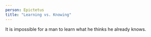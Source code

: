 ```yaml
---
person: Epictetus
title: "Learning vs. Knowing"
---
```


It is impossible for a man to learn what he thinks he already knows.
